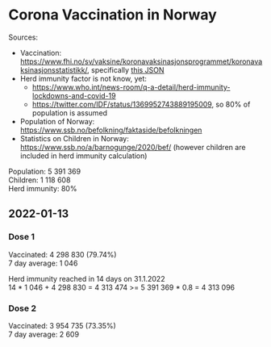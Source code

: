 # Corona Vaccination in Norway

Sources:

- Vaccination: <https://www.fhi.no/sv/vaksine/koronavaksinasjonsprogrammet/koronavaksinasjonsstatistikk/>, specifically [this JSON](https://www.fhi.no/api/chartdata/api/99119)
- Herd immunity factor is not know, yet:
  - <https://www.who.int/news-room/q-a-detail/herd-immunity-lockdowns-and-covid-19>
  - <https://twitter.com/IDF/status/1369952743889195009>, so 80% of population is assumed
- Population of Norway: <https://www.ssb.no/befolkning/faktaside/befolkningen>
- Statistics on Children in Norway: https://www.ssb.no/a/barnogunge/2020/bef/ (however children are included in herd immunity calculation)

Population: 5 391 369  
Children: 1 118 608  
Herd immunity: 80%  

## 2022-01-13

### Dose 1

Vaccinated: 4 298 830 (79.74%)  
7 day average: 1 046

Herd immunity reached in 14 days on 31.1.2022  
14 * 1 046 + 4 298 830 = 4 313 474 >= 5 391 369 * 0.8 = 4 313 096

### Dose 2

Vaccinated: 3 954 735 (73.35%)  
7 day average: 2 609

